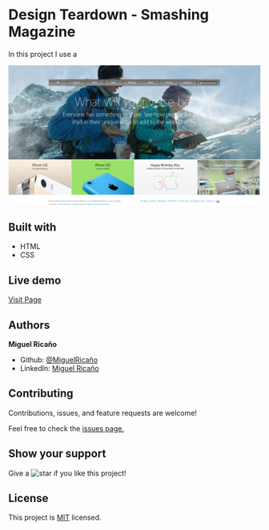 # Design Teardown - Smashing Magazine

In this project I use a 

![screenshot](https://raw.githubusercontent.com/gasb150/Clone-old-Apple-website/feature-oldapple/assets/screenshot.png)


<h2>Built with</h2>
<ul>
  <li>HTML</li>
  <li>CSS</li>
</ul>

<h2>Live demo</h2>
<a href="https://mricanho.github.io/design-teardown-project/">Visit Page</a>

<h2>Authors</h2>
<p><strong>Miguel Ricaño</strong></p>
<ul>
  <li>Github: <a href="https://github.com/mricanho">@MiguelRicaño</a>
  <li>LinkedIn: <a href="https://www.linkedin.com/in/mricanho/">Miguel Ricaño</a></li>
</ul>
  
<h2>Contributing</h2>
<p>Contributions, issues, and feature requests are welcome!<p>
<p>Feel free to check the <a href="https://github.com/gasb150/Clone-old-Apple-website/issues/1">issues page.</a></p>
 
<h2>Show your support</h2>
<p> Give a 
  <g-emoji class="g-emoji" alias="star" fallback-src="https://github.githubassets.com/images/icons/emoji/unicode/2b50.png"><img class="emoji" alt="star" height="20" width="20" src="https://github.githubassets.com/images/icons/emoji/unicode/2b50.png"></g-emoji>
  if you like this project!</p>
  
<h2>License</h2>
  <p>This project is <a href="../clone-old-apple-website/LICENSE">MIT</a> licensed.</p>